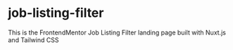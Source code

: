 # job-listing-filter
This is the FrontendMentor Job Listing Filter landing page built with Nuxt.js and Tailwind CSS
